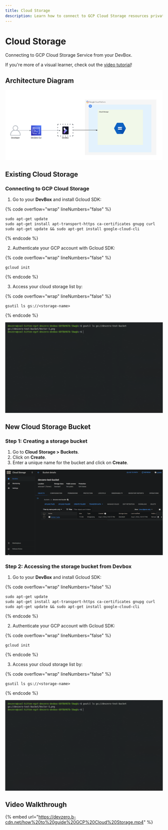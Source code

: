 ```yaml
---
title: Cloud Storage
description: Learn how to connect to GCP Cloud Storage resources privately from a DevBox.
---
```

# Cloud Storage

Connecting to GCP Cloud Storage Service from your DevBox.

If you're more of a visual learner, check out the [video tutorial](#video-walkthrough)!

## Architecture Diagram

![image](../../../.gitbook/assets/gcp-cloudstorage-architecture.png)

## Existing Cloud Storage

### Connecting to GCP Cloud Storage

1. Go to your **DevBox** and install Gcloud SDK:

{% code overflow="wrap" lineNumbers="false" %}
```
sudo apt-get update
sudo apt-get install apt-transport-https ca-certificates gnupg curl
sudo apt-get update && sudo apt-get install google-cloud-cli
```
{% endcode %}

2. Authenticate your GCP account with Gcloud SDK:

{% code overflow="wrap" lineNumbers="false" %}
```
gcloud init
```
{% endcode %}

3. Access your cloud storage list by:

{% code overflow="wrap" lineNumbers="false" %}
```
gsutil ls gs://<storage-name>
```
{% endcode %}

![image](../../../.gitbook/assets/gcp-cloudstorage-access.png)

## New Cloud Storage Bucket

### Step 1: Creating a storage bucket

1. Go to **Cloud Storage > Buckets**.
2. Click on **Create**.
3. Enter a unique name for the bucket and click on **Create**.

![image](../../../.gitbook/assets/gcp-cloudstorage-creation.png)

### Step 2: Accessing the storage bucket from Devbox

1. Go to your **DevBox** and install Gcloud SDK:

{% code overflow="wrap" lineNumbers="false" %}
```
sudo apt-get update
sudo apt-get install apt-transport-https ca-certificates gnupg curl
sudo apt-get update && sudo apt-get install google-cloud-cli
```
{% endcode %}

2. Authenticate your GCP account with Gcloud SDK:

{% code overflow="wrap" lineNumbers="false" %}
```
gcloud init
```
{% endcode %}

3. Access your cloud storage list by:

{% code overflow="wrap" lineNumbers="false" %}
```
gsutil ls gs://<storage-name>
```
{% endcode %}

![image](../../../.gitbook/assets/gcp-cloudstorage-access.png)

## Video Walkthrough

{% embed url="https://devzero.b-cdn.net/how%20to%20guide%20GCP%20Cloud%20Storage.mp4" %}

